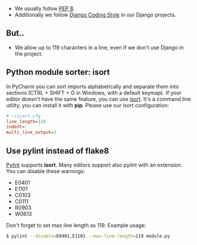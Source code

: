 * We usually follow [PEP 8](https://www.python.org/dev/peps/pep-0008/).
* Additionally we follow [Django Coding Style](https://docs.djangoproject.com/en/dev/internals/contributing/writing-code/coding-style/) in our Django projects.

## But..
* We allow up to 119 characters in a line, even if we don't use Django in the project.

## Python module sorter: isort
In PyCharm you can sort imports alphabetically and separate them into sections (CTRL + SHIFT + O in Windows, with a default keymap). If your editor doesn't have the same feature, you can use [isort](https://pypi.org/project/isort/). It's a command line utility, you can install it with **pip**. Please use our isort configuration:

```ini
# ~/isort.cfg
line_length=119
indent='    '
multi_line_output=2
```

## Use pylint instead of flake8
[Pylint](https://pypi.org/project/pylint/) supports **isort**. Many editors support also pylint with an extension. You can disable these warnings:

- E0401
- E1101
- C0103
- C0111
- R0903
- W0613

Don't forget to set max line length as 119. Example usage:

```bash
$ pylint --disable=E0401,E1101 --max-line-length=119 module.py
```
